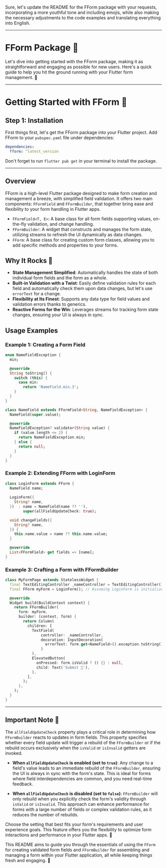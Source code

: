 Sure, let's update the README for the FForm package with your requests, incorporating a more youthful tone and including emojis, while also making the necessary adjustments to the code examples and translating everything into English.

---

# FForm Package 🚀

Let's dive into getting started with the FForm package, making it as straightforward and engaging as possible for new users. Here's a quick guide to help you hit the ground running with your Flutter form management. 🌈

---

# Getting Started with FForm 🌟

## Step 1: Installation

First things first, let's get the FForm package into your Flutter project. Add FForm to your `pubspec.yaml` file under dependencies:

```yaml
dependencies:
  fform: ^latest_version
```

Don't forget to run `flutter pub get` in your terminal to install the package.

---

## Overview

FForm is a high-level Flutter package designed to make form creation and management a breeze, with simplified field validation. It offers two main components: `FFormField` and `FFormBuilder`, that together bring ease and flexibility to your form handling in Flutter apps.

- `FFormField<T, E>`: A base class for all form fields supporting values, on-the-fly validation, and change handling.
- `FFormBuilder`: A widget that constructs and manages the form state, utilizing streams to refresh the UI dynamically as data changes.
- `FForm`: A base class for creating custom form classes, allowing you to add specific methods and properties to your forms.

## Why It Rocks 🎸

- **State Management Simplified**: Automatically handles the state of both individual form fields and the form as a whole.
- **Built-in Validation with a Twist**: Easily define validation rules for each field and automatically check them upon data changes, but let's use `errorText` for a change.
- **Flexibility at Its Finest**: Supports any data type for field values and validation errors thanks to generics.
- **Reactive Forms for the Win**: Leverages streams for tracking form state changes, ensuring your UI is always in sync.

## Usage Examples

### Example 1: Creating a Form Field

```dart
enum NameFieldException {
  min;

  @override
  String toString() {
    switch (this) {
      case min:
        return 'NameField.min.3';
    }
  }
}

class NameField extends FFormField<String, NameFieldException> {
  NameField(super.value);

  @override
  NameFieldException? validator(String value) {
    if (value.length <= 2) {
      return NameFieldException.min;
    } else {
      return null;
    }
  }
}

```

### Example 2: Extending FForm with LoginForm

```dart
class LoginForm extends FForm {
  NameField name;
  
  LoginForm({
    String? name,
  })  : name = NameField(name ?? ''),
        super(allFieldUpdateCheck: true);

  void changeFields({
    String? name,
  }) {
    this.name.value = name ?? this.name.value;
  }

  @override
  List<FFormField> get fields => [name];
}
```

### Example 3: Crafting a Form with FFormBuilder

```dart
class MyFormPage extends StatelessWidget {
  final TextEditingController _nameController = TextEditingController();
  final FForm myForm = LoginForm(); // Assuming LoginForm is initialized with form fields

  @override
  Widget build(BuildContext context) {
    return FFormBuilder(
      form: myForm,
      builder: (context, form) {
        return Column(
          children: [
            TextField(
                controller: _nameController,
                decoration: InputDecoration(
                  errorText: form.get<NameField>().exception.toString(),
                )
            ),
            ElevatedButton(
              onPressed: form.isValid ? () {} : null,
              child: Text('Submit 🚀'),
            ),
          ],
        );
      },
    );
  }
}
```




---

## Important Note 📝

The `allFieldUpdateCheck` property plays a critical role in determining how `FFormBuilder` reacts to updates in form fields. This property specifies whether every field update will trigger a rebuild of the `FFormBuilder` or if the rebuild occurs exclusively when the `isValid` or `isInvalid` getters are invoked.

- **When `allFieldUpdateCheck` is enabled (set to `true`)**: Any change to a field's value leads to an immediate rebuild of the `FFormBuilder`, ensuring the UI is always in sync with the form's state. This is ideal for forms where field interdependencies are common, and you need real-time feedback.

- **When `allFieldUpdateCheck` is disabled (set to `false`)**: `FFormBuilder` will only rebuild when you explicitly check the form's validity through `isValid` or `isInvalid`. This approach can enhance performance for forms with a large number of fields or complex validation rules, as it reduces the number of rebuilds.

Choose the setting that best fits your form's requirements and user experience goals. This feature offers you the flexibility to optimize form interactions and performance in your Flutter apps. 🚀

This README aims to guide you through the essentials of using the `FForm` for creating validated form fields and `FFormBuilder` for assembling and managing a form within your Flutter application, all while keeping things fresh and engaging. 🌟
